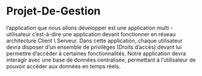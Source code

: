 # Projet-De-Gestion
 l’application que nous allons développer est une application multi - utilisateur c’est-à-dire une application devant fonctionner en réseau architecture Client \ Serveur. Dans cette application, chaque utilisateur devra disposer d’un ensemble de privilèges (Droits d’accès) devant lui permettre d’accéder à certaines fonctionnalités. Notre application devra interagir avec une base de données centralisée, permettant à l’utilisateur de pouvoir accéder aux données en temps réels. 
